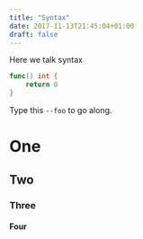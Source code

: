 ```yaml
---
title: "Syntax"
date: 2017-11-13T21:45:04+01:00
draft: false
---
```


Here we talk syntax

```go
func() int {
    return 0
}
```

Type this `--foo` to go along.

# One

## Two

### Three

#### Four